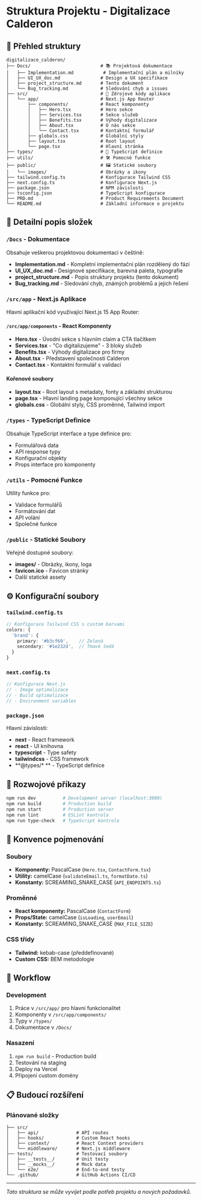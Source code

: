 # Struktura Projektu - Digitalizace Calderon

## 📁 Přehled struktury

```
digitalizace_calderon/
├── Docs/                          # 📚 Projektová dokumentace
│   ├── Implementation.md           # Implementační plán a milníky
│   ├── UI_UX_doc.md               # Design a UX specifikace
│   ├── project_structure.md       # Tento dokument
│   └── Bug_tracking.md            # Sledování chyb a issues
├── src/                           # 🔧 Zdrojové kódy aplikace
│   └── app/                       # Next.js App Router
│       ├── components/            # React komponenty
│       │   ├── Hero.tsx           # Hero sekce
│       │   ├── Services.tsx       # Sekce služeb
│       │   ├── Benefits.tsx       # Výhody digitalizace
│       │   ├── About.tsx          # O nás sekce
│       │   └── Contact.tsx        # Kontaktní formulář
│       ├── globals.css            # Globální styly
│       ├── layout.tsx             # Root layout
│       └── page.tsx               # Hlavní stránka
├── types/                         # 📝 TypeScript definice
├── utils/                         # 🛠️ Pomocné funkce
├── public/                        # 🖼️ Statické soubory
│   └── images/                    # Obrázky a ikony
├── tailwind.config.ts             # Konfigurace Tailwind CSS
├── next.config.ts                 # Konfigurace Next.js
├── package.json                   # NPM závislosti
├── tsconfig.json                  # TypeScript konfigurace
├── PRD.md                         # Product Requirements Document
└── README.md                      # Základní informace o projektu
```

## 📂 Detailní popis složek

### `/Docs` - Dokumentace

Obsahuje veškerou projektovou dokumentaci v češtině:

- **Implementation.md** - Kompletní implementační plán rozdělený do fází
- **UI_UX_doc.md** - Designové specifikace, barevná paleta, typografie
- **project_structure.md** - Popis struktury projektu (tento dokument)
- **Bug_tracking.md** - Sledování chyb, známých problémů a jejich řešení

### `/src/app` - Next.js Aplikace

Hlavní aplikační kód využívající Next.js 15 App Router:

#### `/src/app/components` - React Komponenty

- **Hero.tsx** - Úvodní sekce s hlavním claim a CTA tlačítkem
- **Services.tsx** - "Co digitalizujeme" - 3 bloky služeb
- **Benefits.tsx** - Výhody digitalizace pro firmy
- **About.tsx** - Představení společnosti Calderon
- **Contact.tsx** - Kontaktní formulář s validací

#### Kořenové soubory

- **layout.tsx** - Root layout s metadaty, fonty a základní strukturou
- **page.tsx** - Hlavní landing page komponující všechny sekce
- **globals.css** - Globální styly, CSS proměnné, Tailwind import

### `/types` - TypeScript Definice

Obsahuje TypeScript interface a type definice pro:

- Formulářová data
- API response typy
- Konfigurační objekty
- Props interface pro komponenty

### `/utils` - Pomocné Funkce

Utility funkce pro:

- Validace formulářů
- Formátování dat
- API volání
- Společné funkce

### `/public` - Statické Soubory

Veřejně dostupné soubory:

- **images/** - Obrázky, ikony, loga
- **favicon.ico** - Favicon stránky
- Další statické assety

## ⚙️ Konfigurační soubory

### `tailwind.config.ts`

```typescript
// Konfigurace Tailwind CSS s custom barvami
colors: {
  'brand': {
    primary: '#b3cf69',    // Zelená
    secondary: '#1e232d',  // Tmavě šedá
  }
}
```

### `next.config.ts`

```typescript
// Konfigurace Next.js
// - Image optimalizace
// - Build optimalizace
// - Environment variables
```

### `package.json`

Hlavní závislosti:

- **next** - React framework
- **react** - UI knihovna
- **typescript** - Type safety
- **tailwindcss** - CSS framework
- **@types/\* ** - TypeScript definice

## 🚀 Rozwojové příkazy

```bash
npm run dev          # Development server (localhost:3000)
npm run build        # Production build
npm run start        # Production server
npm run lint         # ESLint kontrola
npm run type-check   # TypeScript kontrola
```

## 📝 Konvence pojmenování

### Soubory

- **Komponenty:** PascalCase (`Hero.tsx`, `ContactForm.tsx`)
- **Utility:** camelCase (`validateEmail.ts`, `formatDate.ts`)
- **Konstanty:** SCREAMING_SNAKE_CASE (`API_ENDPOINTS.ts`)

### Proměnné

- **React komponenty:** PascalCase (`ContactForm`)
- **Props/State:** camelCase (`isLoading`, `userEmail`)
- **Konstanty:** SCREAMING_SNAKE_CASE (`MAX_FILE_SIZE`)

### CSS třídy

- **Tailwind:** kebab-case (předdefinované)
- **Custom CSS:** BEM metodologie

## 🔄 Workflow

### Development

1. Práce v `/src/app/` pro hlavní funkcionalitet
2. Komponenty v `/src/app/components/`
3. Typy v `/types/`
4. Dokumentace v `/Docs/`

### Nasazení

1. `npm run build` - Production build
2. Testování na staging
3. Deploy na Vercel
4. Připojení custom domény

## 📋 Budoucí rozšíření

### Plánované složky

```
├── src/
│   ├── api/              # API routes
│   ├── hooks/            # Custom React hooks
│   ├── context/          # React Context providers
│   └── middleware/       # Next.js middleware
├── tests/                # Testovací soubory
│   ├── __tests__/        # Unit testy
│   ├── __mocks__/        # Mock data
│   └── e2e/              # End-to-end testy
└── .github/              # GitHub Actions CI/CD
```

---

_Tato struktura se může vyvíjet podle potřeb projektu a nových požadavků._
